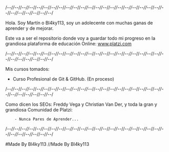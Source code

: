 /-*-//-*-//-*-//-*-//-*-//-*-//-*-//-*-//-*-//-*-//-*-//-*-//-*-//-*-//-*-//-*-//-*-//-*-//-*-//-*-//-*-//-*-//-*-//-*-//-*-//-*-//-*-//-*-/

Hola. Soy Martín o Bl4ky113, soy un adolecente con muchas ganas de aprender y de mejorar.

Este va a ser el repositorio donde voy a guardar todo mi progreso en la grandiosa plataforma de educación Online: www.platzi.com

/-*-//-*-//-*-//-*-//-*-//-*-//-*-//-*-//-*-//-*-//-*-//-*-//-*-//-*-//-*-//-*-//-*-//-*-//-*-//-*-//-*-//-*-//-*-//-*-//-*-//-*-//-*-//-*-/

Mis cursos tomados:

- Curso Profesional de Git & GitHub. (En proceso)

/-*-//-*-//-*-//-*-//-*-//-*-//-*-//-*-//-*-//-*-//-*-//-*-//-*-//-*-//-*-//-*-//-*-//-*-//-*-//-*-//-*-//-*-//-*-//-*-//-*-//-*-//-*-//-*-/

Como dicen los SEOs: Freddy Vega y Christian Van Der, y toda la gran y grandiosa Comunidad de Platzi:

        - Nunca Pares de Aprender...

/-*-//-*-//-*-//-*-//-*-//-*-//-*-//-*-//-*-//-*-//-*-//-*-//-*-//-*-//-*-//-*-//-*-//-*-//-*-//-*-//-*-//-*-//-*-//-*-//-*-//-*-//-*-//-*-/

#Made By Bl4ky113
//Made By Bl4ky113
<!-- Made By Bl4ky113 -->
